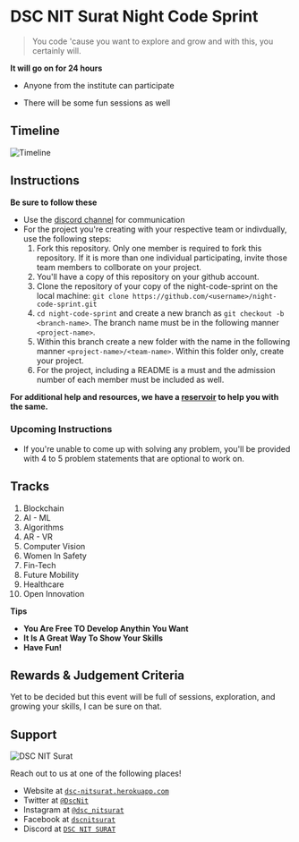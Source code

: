 # DSC NIT Surat Night Code Sprint
> You code 'cause you want to explore and grow and with this, you certainly will.

**It will go on for 24 hours**

- Anyone from the institute can participate

- There will be some fun sessions as well

## Timeline 
![Timeline](images/timeline-ncs.jpeg)

## Instructions

**Be sure to follow these**

- Use the <a href="https://discord.com/invite/t67Tcrj" target="_blank">discord channel</a> for communication
- For the project you're creating with your respective team or indivdually, use the following steps: 
  1. Fork this repository. 
     Only one member is required to fork this repository. If it is more than one individual participating, invite those team members to collborate on your project.
  2. You'll have a copy of this repository on your github account.
  3. Clone the repository of your copy of the night-code-sprint on the local machine: `git clone https://github.com/<username>/night-code-sprint.git` 
  4. `cd night-code-sprint` and create a new branch as `git checkout -b <branch-name>`. 
      The branch name must be in the following manner `<project-name>`. 
  5. Within this branch create a new folder with the name in the following manner `<project-name>/<team-name>`. Within this folder only, create your project.
  6. For the project, including a README is a must and the admission number of each member must be included as well. 

**For additional help and resources, we have a [reservoir](https://github.com/dsc-nit-surat/reservoir) to help you with the same.**

### Upcoming Instructions
- If you're unable to come up with solving any problem, you'll be provided with 4 to 5 problem statements that are optional to work on. 

## Tracks
1. Blockchain
2. AI - ML
3. Algorithms
4. AR - VR
5. Computer Vision
6. Women In Safety
7. Fin-Tech
8. Future Mobility
9. Healthcare
10. Open Innovation



**Tips**

- **You Are Free TO Develop Anythin You Want**
- **It Is A Great Way To Show Your Skills**
- **Have Fun!**

## Rewards & Judgement Criteria
Yet to be decided but this event will be full of sessions, exploration, and growing your skills, I can be sure on that.

## Support

<img src="images/dsc.jpg" title="dscnitsurat" alt="DSC NIT Surat">

Reach out to us at one of the following places!

- Website at <a href="https://dsc-nitsurat.herokuapp.com/" target="_blank">`dsc-nitsurat.herokuapp.com`</a>
- Twitter at <a href="https://twitter.com/dscnit?lang=en" target="_blank">`@DscNit`</a>
- Instagram at <a href="https://www.instagram.com/dsc_nitsurat/?hl=en" target="_blank">`@dsc_nitsurat`</a>
- Facebook at <a href="https://www.facebook.com/dscnitsurat/" target="_blank">`dscnitsurat`</a>
- Discord at <a href="https://discord.com/invite/t67Tcrj" target="_blank">`DSC NIT SURAT`</a>
